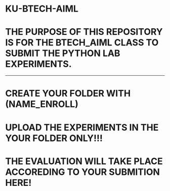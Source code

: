 # KU-BTECH-AIML

# THE PURPOSE OF THIS REPOSITORY IS FOR THE BTECH_AIML CLASS TO SUBMIT THE PYTHON LAB EXPERIMENTS.
___
# CREATE YOUR FOLDER WITH (NAME_ENROLL)

# UPLOAD THE EXPERIMENTS IN THE YOUR FOLDER ONLY!!!

# THE EVALUATION WILL TAKE PLACE ACCOREDING TO YOUR SUBMITION HERE!
